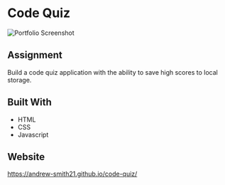 # Code Quiz

![Portfolio Screenshot](/assets/images/portfolio-screenshot.jpg?raw=true)

## Assignment
Build a code quiz application with the ability to save high scores to local storage.

## Built With
* HTML
* CSS
* Javascript

## Website
https://andrew-smith21.github.io/code-quiz/
